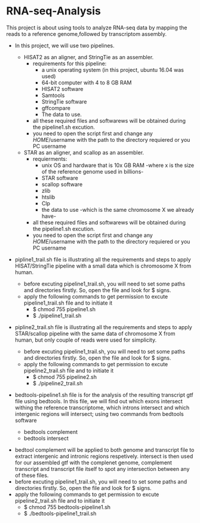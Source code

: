 # RNA-seq-Analysis
 This project is about using tools to analyze RNA-seq data by mapping the reads to a reference genome,followed by transcriptom assembly.
- In this project, we will use two pipelines. 
  - HISAT2 as an aligner, and StringTie as an assembler.
    * requirements for this pipeline: 
       * a unix operating system (in this project, ubuntu 16.04 was used) 
       * 64-bit computer with 4 to 8 GB RAM
       * HISAT2 software
       * Samtools
       * StringTie software
       * gffcompare
       * The data to use.
     * all these required files and softwarews will be obtained during the pipeline1.sh excution.
     * you need to open the script first and change any $HOME/$username with the path to the directory requiered or you PC username
  - STAR as an aligner, and scallop as an assembler. 
    * requierments: 
      * unix OS and hardware that is 10x GB RAM -where x is the size of the reference genome used in billions-  
      * STAR software
      * scallop software
      * zlib
      * htslib
      * Clp
      * the data to use -which is the same chromosome X we already have-
     * all these required files and softwarews will be obtained during the pipeline1.sh excution. 
     * you need to open the script first and change any $HOME/$username with the path to the directory requiered or you PC username
     
     
- pipline1_trail.sh file is illustrating all the requirements and steps to apply HISAT/StringTie pipeline with a small data which is chromosome X from human. 
  * before excuting pipeline1_trail.sh, you will need to set some paths and directories firstly. So, open the file and look for $ signs.
  * apply the following commands to get permission to excute pipeline1_trail.sh file and to initiate it
    * $ chmod 755 pipeline1.sh 
    * $ ./pipeline1_trail.sh
   
   
- pipline2_trail.sh file is illustrating all the requirements and steps to apply STAR/scallop pipeline with the same data of chromosome X from human, but only couple of reads were used for simplicity. 
  * before excuting pipeline1_trail.sh, you will need to set some paths and directories firstly. So, open the file and look for $ signs.
  * apply the following commands to get permission to excute pipeline2_trail.sh file and to initiate it
    * $ chmod 755 pipeline2.sh 
    * $ ./pipeline2_trail.sh

- bedtools-pipeline1.sh file is for the analysis of the resulting transcript gtf file using bedtools. In this file, we will find out which exons intersect withing the reference transcriptome, which introns intersect and which intergenic regions will intersect; using two commands from bedtools software
  * bedtools complement 
  * bedtools intersect 
* bedtool complement will be applied to both genome and transcript file to extract intergenic and intronic regions respetively. intersect is then used for our assembled gtf with the complenet genome, complement transcript and transcript file itself to spot any intersection between any of these files.
* before excuting pipeline1_trail.sh, you will need to set some paths and directories firstly. So, open the file and look for $ signs.
* apply the following commands to get permission to excute pipeline2_trail.sh file and to initiate it
    * $ chmod 755 bedtools-pipeline1.sh 
    * $ ./bedtools-pipeline1_trail.sh
 
